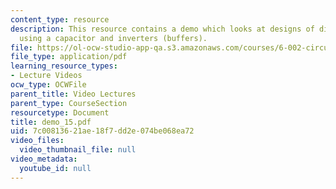 ```yaml
---
content_type: resource
description: This resource contains a demo which looks at designs of digital memory
  using a capacitor and inverters (buffers).
file: https://ol-ocw-studio-app-qa.s3.amazonaws.com/courses/6-002-circuits-and-electronics-spring-2007/7c00813621ae18f7dd2e074be068ea72_demo_15.pdf
file_type: application/pdf
learning_resource_types:
- Lecture Videos
ocw_type: OCWFile
parent_title: Video Lectures
parent_type: CourseSection
resourcetype: Document
title: demo_15.pdf
uid: 7c008136-21ae-18f7-dd2e-074be068ea72
video_files:
  video_thumbnail_file: null
video_metadata:
  youtube_id: null
---
```

